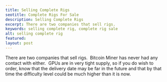 ```yaml
---
title: Selling Complete Rigs
seotitle: Complete Rigs For Sale
description: Selling Complete Rigs
excerpt: There are two companies that sell rigs.
keywords: selling complete rig, complete rig sale
alt: selling complete rig
featured: 
layout: post
---
```


<p>There are two companies that sell rigs.  Bitcoin Miner has never had any contact with either.  GPUs are in very tight supply, so if you do wish to order, know that the delivery date may be far in the future and that by that time the difficulty level could be much higher than it is now.

<p>
